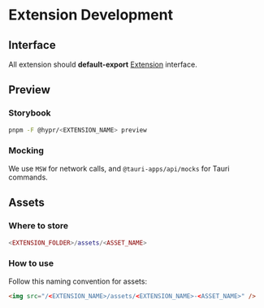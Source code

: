 # Extension Development

## Interface

All extension should **default-export** [Extension](https://github.com/hyprnote/hypr/blob/main/extensions/types.ts) interface.

## Preview

### Storybook

```bash
pnpm -F @hypr/<EXTENSION_NAME> preview
```

### Mocking

We use `MSW` for network calls, and `@tauri-apps/api/mocks` for Tauri commands.

## Assets

### Where to store

```lua
<EXTENSION_FOLDER>/assets/<ASSET_NAME>
```

### How to use

Follow this naming convention for assets:

```html
<img src="/<EXTENSION_NAME>/assets/<EXTENSION_NAME>-<ASSET_NAME>" />
```
